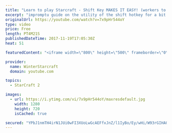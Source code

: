 ```yaml
---
title: "Learn to play Starcraft - Shift Key MAKES IT EASY! (workers to gas, waypoints, ctrl grps, moving)"
excerpt: "impromptu guide on the utility of the shift hotkey for a bit of everything"
originalUrl: https://youtube.com/watch?v=7x9pHr544oY
type: video
price: Free
length: PT4M21S
publishedDateTime: 2017-11-19T17:05:30Z
heat: 51

featuredContent: "<iframe width=\"800\" height=\"500\" frameborder=\"0\" src=\"https://www.youtube.com/embed/7x9pHr544oY\" allow=\"accelerometer; autoplay; encrypted-media; gyroscope; picture-in-picture\" allowfullscreen></iframe>"

provider:
  name: WinterStarcraft
  domain: youtube.com

topics:
  - StarCraft 2

images:
  - url: https://i.ytimg.com/vi/7x9pHr544oY/maxresdefault.jpg
    width: 1280
    height: 720
    isCached: true

secured: "YPbJ1nmTH4irN1JUi0wFI3XUoLwGcAEFfxJnZ/l1IyBo/Ey/wHi/W93rGIHA0iXndRASysA+P6gZqTBqoxotdJdEW/ubhaZ3OpdaG4nNks2HT7Zw3wndIVUbkK+1CdLVo7PJEM0b9IdduNKYoCZjAp9413dJDC/EJ+KTG350E3UNLVMzSYCtGZXniShLrwAOo/eWZmyA220batclKJWr6p7IgzpJrI55R+iaaMe8LtfQz3WNrQb4AaKceHvue9LaJgjbz8VtYJy0rxLQ2rehM/WL9dPHLJWegR6MkvxrotFiEbP4YNG5eHFDsyoNNvmWgkTJNOlIWM7pZks1lf4XFEIVFnCQz3e+SAs/Ka65ItLJl9awfz/ubjw9CS+sZQVuxPptNkKajKx/wJPYtbmlilq7dfQADBVm0li5cEVC0XA=;b7EY/u+yjKC+6AXSkANQ3g=="
---
```


